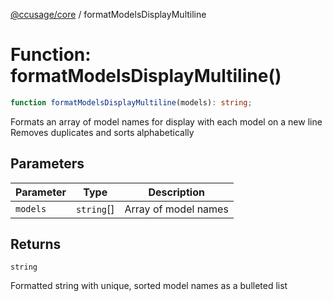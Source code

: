 [@ccusage/core](../index.md) / formatModelsDisplayMultiline

# Function: formatModelsDisplayMultiline()

```ts
function formatModelsDisplayMultiline(models): string;
```

Formats an array of model names for display with each model on a new line
Removes duplicates and sorts alphabetically

## Parameters

| Parameter | Type | Description |
| ------ | ------ | ------ |
| `models` | `string`[] | Array of model names |

## Returns

`string`

Formatted string with unique, sorted model names as a bulleted list
